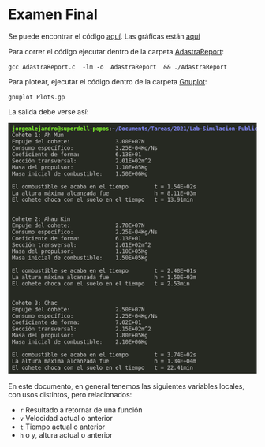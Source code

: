 #   Examen Final

Se puede encontrar el código [aquí](C/AdastraReport/AdastraReport.c).
Las gráficas están [aquí](Gnuplot/)

Para correr el código ejecutar dentro de la carpeta [AdastraReport](C/AdastraReport/):

```
gcc AdastraReport.c  -lm -o  AdastraReport  && ./AdastraReport
```

Para plotear, ejecutar el código dentro de la carpeta [Gnuplot](Gnuplot/):

```
gnuplot Plots.gp
```

La salida debe verse así:

![](G1.png)

En este documento, en general tenemos las siguientes variables locales, con usos distintos, pero relacionados:

*   `r` Resultado a retornar de una función
*   `v` Velocidad actual o anterior
*   `t` Tiempo actual o anterior
*   `h` o `y`, altura actual o anterior